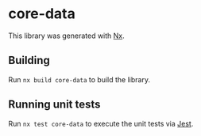 # core-data

This library was generated with [Nx](https://nx.dev).

## Building

Run `nx build core-data` to build the library.

## Running unit tests

Run `nx test core-data` to execute the unit tests via [Jest](https://jestjs.io).
